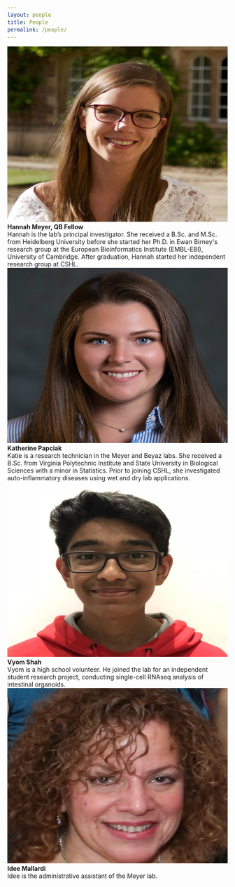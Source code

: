 ```yaml
---
layout: people
title: People
permalink: /people/
---
```


<div class="responsive">
  <div class="gallery">
    <img src="/img/hannah-square.jpg" class="circular" alt="" width="800" height="400">
    <div class="desc">
        <strong>Hannah Meyer, QB Fellow</strong><br>
        Hannah is the lab’s principal investigator. She received a B.Sc. and M.Sc. from
        Heidelberg University before she started her Ph.D. in Ewan Birney's research group
        at the European Bioinformatics Institute (EMBL-EBI), University of Cambridge. After graduation, Hannah
        started her independent research group at CSHL.
    </div>
  </div>
</div>

<div class="responsive">
  <div class="gallery">
    <img src="/img/katie-square.jpg" class="circular" alt="" width="800" height="400">
    <div class="desc">
        <strong>Katherine Papciak</strong><br>
        Katie is a research technician in the Meyer and Beyaz labs. She received a B.Sc. from Virginia Polytechnic Institute and
        State University in Biological Sciences with a minor in Statistics. Prior to joining CSHL,
        she investigated auto-inflammatory diseases using wet and dry lab applications.
    </div>
  </div>
</div>

<div class="responsive">
  <div class="gallery">
    <img src="/img/vyom.jpg" class="circular" alt="" width="800" height="400">
    <div class="desc">
        <strong>Vyom Shah</strong><br>
        Vyom is a high school volunteer. He joined the lab for an independent student research project, conducting single-cell RNAseq analysis of intestinal organoids.
    </div>
  </div>
</div>


<div class="responsive">
  <div class="gallery">
    <img src="/img/idee-square.jpg" class="circular" alt="" width="800" height="400">
    <div class="desc">
    <strong>Idee Mallardi</strong><br>
    Idee is the administrative assistant of the Meyer lab.
    </div>
  </div>
</div>

